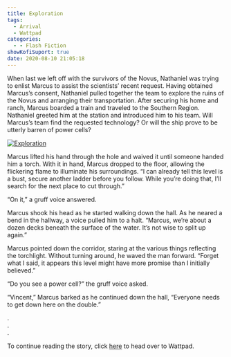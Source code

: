```yaml
---
title: Exploration
tags:
  - Arrival
  - Wattpad
categories:
  - - Flash Fiction
showKofiSuport: true
date: 2020-08-10 21:05:18
---
```


When last we left off with the survivors of the Novus, Nathaniel was trying to enlist Marcus to assist the scientists’ recent request. Having obtained Marcus’s consent, Nathaniel pulled together the team to explore the ruins of the Novus and arranging their transportation. After securing his home and ranch, Marcus boarded a train and traveled to the Southern Region. Nathaniel greeted him at the station and introduced him to his team.<!-- more --> Will Marcus’s team find the requested technology? Or will the ship prove to be utterly barren of power cells?

<div class="center">

[![Exploration](/images/covers/arrival.png "Exploration")](https://www.wattpad.com/934978067-arrival-exploration)

</div>

Marcus lifted his hand through the hole and waived it until someone handed him a torch. With it in hand, Marcus dropped to the floor, allowing the flickering flame to illuminate his surroundings. “I can already tell this level is a bust, secure another ladder before you follow. While you’re doing that, I’ll search for the next place to cut through.”

“On it,” a gruff voice answered.

Marcus shook his head as he started walking down the hall. As he neared a bend in the hallway, a voice pulled him to a halt. “Marcus, we’re about a dozen decks beneath the surface of the water. It’s not wise to split up again.”

Marcus pointed down the corridor, staring at the various things reflecting the torchlight. Without turning around, he waved the man forward. “Forget what I said, it appears this level might have more promise than I initially believed.”

“Do you see a power cell?” the gruff voice asked.

“Vincent,” Marcus barked as he continued down the hall, “Everyone needs to get down here on the double.”

<div class="center story-ellipses">

.</br>
.</br>
.</br>

</div>

<div>

To continue reading the story, click [here](https://www.wattpad.com/934978067-arrival-exploration) to head over to Wattpad.

</div>